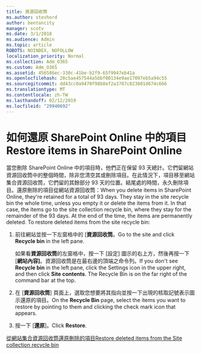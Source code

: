 ```yaml
---
title: 資源回收筒
ms.author: stevhord
author: bentoncity
manager: scotv
ms.date: 3/1/2018
ms.audience: Admin
ms.topic: article
ROBOTS: NOINDEX, NOFOLLOW
localization_priority: Normal
ms.collection: Adm_O365
ms.custom: Adm_O365
ms.assetid: 456586ec-330c-41be-b2f9-65f9947eb41a
ms.openlocfilehash: 20c5ae457544a5bbf00134e9ae17097eb5a94c55
ms.sourcegitcommit: dd43cc0a9470f98b8ef2a3787c823801d674c666
ms.translationtype: MT
ms.contentlocale: zh-TW
ms.lasthandoff: 02/12/2019
ms.locfileid: "29940692"
---
```

# <a name="restore-items-in-sharepoint-online"></a><span data-ttu-id="bfdb9-102">如何還原 SharePoint Online 中的項目</span><span class="sxs-lookup"><span data-stu-id="bfdb9-102">Restore items in SharePoint Online</span></span>

<span data-ttu-id="bfdb9-p101">當您刪除 SharePoint Online 中的項目時，他們正在保留 93 天總計。它們留網站資源回收筒中的整個時間，除非您清空其或刪除項目。在此情況下，項目移至網站集合資源回收筒，它們留的其餘部分 93 天的位置。結尾處的時間，永久刪除項目。還原刪除的項目從網站資源回收筒：</span><span class="sxs-lookup"><span data-stu-id="bfdb9-p101">When you delete items in SharePoint Online, they're retained for a total of 93 days. They stay in the site recycle bin the whole time, unless you empty it or delete the items from it. In that case, the items go to the site collection recycle bin, where they stay for the remainder of the 93 days. At the end of the time, the items are permanently deleted. To restore deleted items from the site recycle bin:</span></span>
  
1. <span data-ttu-id="bfdb9-108">前往網站並按一下左窗格中的 [**資源回收筒**。</span><span class="sxs-lookup"><span data-stu-id="bfdb9-108">Go to the site and click **Recycle bin** in the left pane.</span></span> 
    
    <span data-ttu-id="bfdb9-p102">如果看**資源回收筒**的左窗格中，按一下 [設定] 圖示的右上方，然後再按一下 [**網站內容]**。資源回收筒是在最右邊的頂端之命令列。</span><span class="sxs-lookup"><span data-stu-id="bfdb9-p102">If you don't see **Recycle bin** in the left pane, click the Settings icon in the upper right, and then click **Site contents**. The Recycle Bin is on the far right of the command bar at the top.</span></span>
    
2. <span data-ttu-id="bfdb9-111">在 [**資源回收筒**] 頁面上，選取您想要將其指向並按一下出現的核取記號表示圖示還原的項目。</span><span class="sxs-lookup"><span data-stu-id="bfdb9-111">On the **Recycle Bin** page, select the items you want to restore by pointing to them and clicking the check mark icon that appears.</span></span> 
    
3. <span data-ttu-id="bfdb9-112">按一下 [**還原**]。</span><span class="sxs-lookup"><span data-stu-id="bfdb9-112">Click **Restore**.</span></span>
    
[<span data-ttu-id="bfdb9-113">從網站集合資源回收筒還原刪除的項目</span><span class="sxs-lookup"><span data-stu-id="bfdb9-113">Restore deleted items from the Site collection recycle bin</span></span>](https://go.microsoft.com/fwlink/?linkid=866439)
  

